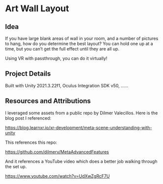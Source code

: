 # Art Wall Layout

## Idea

If you have large blank areas of wall in your room, and a number of pictures to hang, 
how do you determine the best layout? You can hold one up at a time, but you can’t get 
the full effect until they are all up.

Using VR with passthrough, you can do it virtually!

## Project Details

Built with Unity 2021.3.22f1, Oculus Integration SDK v50, ......

## Resources and Attributions

I leveraged some assets from a public repo by Dilmer Valecillos. Here is the blog
post I referenced:

https://blog.learnxr.io/xr-development/meta-scene-understanding-with-unity

This references this repo:

https://github.com/dilmerv/MetaAdvancedFeatures

And it references a YouTube video which does a better job walking through the set up.

https://www.youtube.com/watch?v=UdXwZgRcF7U

